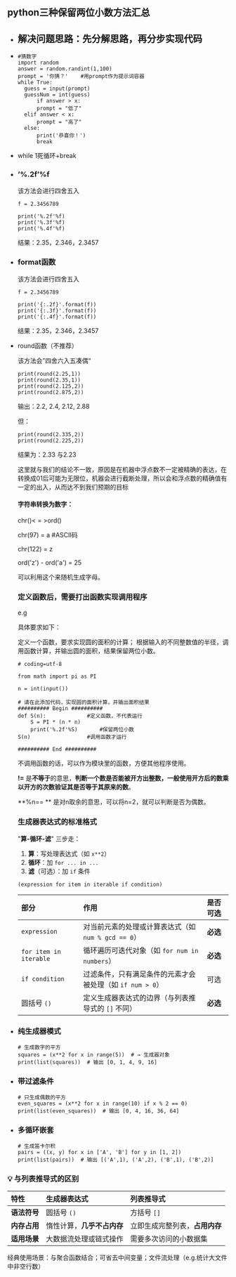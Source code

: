 ## python三种保留两位小数方法汇总

- ## 解决问题思路：先分解思路，再分步实现代码

- ```
  #猜数字
  import random
  answer = random.randint(1,100)
  prompt = '你猜？'	#用prompt作为提示词容器
  while True:
  	guess = input(prompt)
  	guessNum = int(guess)
    	if answer > x:
  		prompt = "低了"
  	elif answer < x:
  		prompt = "高了"
  	else:
  		print('恭喜你！')
  		break
  ```

- while 1死循环+break

- ### ’%.2f’%f

  该方法会进行四舍五入

  ```
  f = 2.3456789
  
  print('%.2f'%f)
  print('%.3f'%f)
  print('%.4f'%f)
  ```

  结果：2.35，2.346，2.3457

- ### format函数

  该方法会进行四舍五入

  ```
  f = 2.3456789
  
  print('{:.2f}'.format(f))
  print('{:.3f}'.format(f))
  print('{:.4f}'.format(f))
  ```

  结果：2.35，2.346，2.3457

- round函数（不推荐）

  该方法会”四舍六入五凑偶“

  ```
  print(round(2.25,1))
  print(round(2.35,1))
  print(round(2.125,2))
  print(round(2.875,2))
  ```

  输出：2.2, 2.4, 2.12, 2.88

  但：

  ```
  print(round(2.335,2))
  print(round(2.225,2))
  ```

  结果为：2.33 与2.23

  这里就与我们的结论不一致，原因是在机器中浮点数不一定被精确的表达，在转换成01后可能为无限位，机器会进行截断处理，所以会和浮点数的精确值有一定的出入，从而达不到我们预期的目标

  #### 字符串转换为数字：

  chr()< = >ord()

  chr(97) = a	#ASCII码

  chr(122) = z

  ord('z') - ord('a') = 25

  可以利用这个来随机生成字母。

  ### 定义函数后，需要打出函数实现调用程序

  e.g

  具体要求如下：

  定义一个函数，要求实现圆的面积的计算；
  根据输入的不同整数值的半径，调用函数计算，并输出圆的面积，结果保留两位小数。

  ```
  # coding=utf-8
  
  from math import pi as PI
  
  n = int(input())
  
  # 请在此添加代码，实现圆的面积计算，并输出面积结果
  ########## Begin ##########
  def S(n):				#定义函数，不代表运行
      S = PI * (n * n)
      print('%.2f'%S)		#保留两位小数
  S(n)					#调用函数才运行
  
  ########## End ##########
  ```

  不调用函数的话，可以作为模块里的函数，方便其他程序使用。

  **!=**  是**不等于**的意思，**判断一个数是否能被开方出整数，一般使用开方后的数乘以开方的次数验证其是否等于其原来的数**。

  **%n== ** 是对n取余的意思，可以将n=2，就可以判断是否为偶数。

  ### **生成器表达式的标准格式**

  "**算-循环-滤**" 三步走：

  1. **算**：写处理表达式（如 `x**2`）
  2. **循环**：加 `for ... in ...`
  3. **滤**（可选）：加 `if` 条件

  ```
  (expression for item in iterable if condition)
  ```

  | 部分                   | 作用                                                      | 是否可选 |
  | :--------------------- | :-------------------------------------------------------- | :------- |
  | `expression`           | 对当前元素的处理或计算表达式（如 `num % gcd == 0`）       | **必选** |
  | `for item in iterable` | 循环遍历可迭代对象（如 `for num in numbers`）             | **必选** |
  | `if condition`         | 过滤条件，只有满足条件的元素才会被处理（如 `if num > 0`） | 可选     |
  | 圆括号 `()`            | 定义生成器表达式的边界（与列表推导式的 `[]` 不同）        | **必选** |

- ### 纯生成器模式

  ```
  # 生成数字的平方
  squares = (x**2 for x in range(5))  # → 生成器对象
  print(list(squares))  # 输出 [0, 1, 4, 9, 16]
  ```

  

- ### 带过滤条件

  ```
  # 只生成偶数的平方
  even_squares = (x**2 for x in range(10) if x % 2 == 0)
  print(list(even_squares))  # 输出 [0, 4, 16, 36, 64]
  ```

  

- ### 多循环嵌套

  ```
  # 生成笛卡尔积
  pairs = ((x, y) for x in ['A', 'B'] for y in [1, 2])
  print(list(pairs))  # 输出 [('A',1), ('A',2), ('B',1), ('B',2)]
  ```

  

### 💡 **与列表推导式的区别**

| 特性         | 生成器表达式               | 列表推导式                     |
| :----------- | :------------------------- | :----------------------------- |
| **语法符号** | 圆括号 `()`                | 方括号 `[]`                    |
| **内存占用** | 惰性计算，**几乎不占内存** | 立即生成完整列表，**占用内存** |
| **适用场景** | 大数据流处理或链式操作     | 需要多次访问的小数据集         |

 经典使用场景：与聚合函数结合；可省去中间变量；文件流处理（e.g.统计大文件中非空行数）
